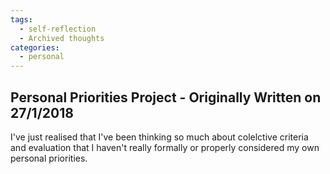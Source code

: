 ```yaml
---
tags: 
  - self-reflection
  - Archived thoughts
categories: 
  - personal
---
```


## Personal Priorities Project - Originally Written on 27/1/2018

I've just realised that I've been thinking so much about colelctive criteria and evaluation that I haven't really formally or properly considered my own personal priorities.  
